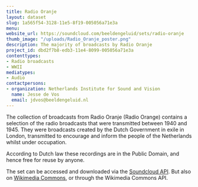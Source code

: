 ```yaml
---
title: Radio Oranje
layout: dataset
slug: 1a565f54-3128-11e5-8f19-005056a71e3a
menu: 
website_url: https://soundcloud.com/beeldengeluid/sets/radio-oranje
thumb_image: "/uploads/Radio_Oranje_poster.png"
description: The majority of broadcasts by Radio Oranje
project_id: dbd2f7b8-edb3-11e4-8099-005056a71e3a
contenttypes:
- Radio broadcasts
- WWII
mediatypes:
- Audio
contactpersons:
- organization: Netherlands Institute for Sound and Vision
  name: Jesse de Vos
  email: jdvos@beeldengeluid.nl
---
```


The collection of broadcasts from Radio Oranje (Radio Orange) contains a selection of the radio broadcasts that were transmitted between 1940 and 1945. They were broadcasts created by the Dutch Government in exile in London, transmitted to encourage and inform the people of the Netherlands whilst under occupation.

According to Dutch law these recordings are in the Public Domain, and hence free for reuse by anyone.

The set can be accessed and downloaded via the [Soundcloud API](https://developers.soundcloud.com/docs/api/guide). But also on [Wikimedia Commons](https://commons.wikimedia.org/wiki/Category:Radio_Broadcasts_by_Radio_Oranje), or through the Wikimedia Commons API.
